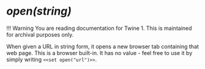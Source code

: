 # *open(string)*

!!! Warning
    You are reading documentation for Twine 1. This is maintained for archival purposes only.

When given a URL in string form, it opens a new browser tab containing that web page. This is a browser built-in. It has no value - feel free to use it by simply writing `<<set open("url")>>`.
